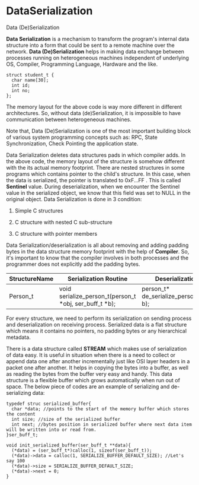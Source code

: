 # DataSerialization
Data (De)Serialization

**Data Serialization** is a mechanism to transform the program's internal data structure into a form that could be sent to a remote machine over the network.
**Data (De)Serialization** helps in making data exchange between processes running on heterogeneous machines independent of underlying OS, Compiler, Programming Language, Hardware and the like.

```
struct student_t {
  char name[30];
  int id;
  int no;
};
```

The memory layout for the above code is way more different in different architectures. So, without data (de)Serialization, it is impossible to have communication between heterogeneous machines.

Note that, Data (De)Serialization is one of the most important building block of various system programming concepts such as: RPC, State Synchronization, Check Pointing the application state.

Data Serialization deletes data structures pads in which compiler adds. In the above code, the memory layout of the structure is somehow different with the its actual memory footprint. There are nested structures in some programs which contains pointer to the child's structure. In this case, when the data is serialized, the pointer is translated to 0xF...FF . This is called **Sentinel** value. During deserialization, when we encounter the Sentinel value in the serialized object, we know that this field was set to NULL in the original object.
Data Serialization is done in 3 condition:

1) Simple C structures

2) C structure with nested C sub-structure

3) C structure with pointer members

Data Serialization/deserialization is all about removing and adding padding bytes in the data structure memory footprint with the help of **Compiler**. So, it's important to know that the compiler involves in both processes and the programmer does not explicitly add the padding bytes.



| StructureName  |     Serialization Routine     |   Deserialization Routine   |
|----------------|-------------------------------|-----------------------------|
|  Person_t      |void serialize_person_t(person_t \*obj, ser_buff_t \*b);|person_t* de_serialize_person_t(ser_buff_t* b);|          |  Company_t     |void serialize_company_t(company_t \*obj, ser_buff_t \*b);|company_t* de_serialize_company_t(ser_buff_t* b);|

For every structure, we need to perform its serialization on sending process and deserialization on receiving process. Serialized data is a flat structure which means it contains no pointers, no padding bytes or any hierarchical metadata.

There is a data structure called **STREAM** which makes use of serialization of data easy. It is useful in situation when there is a need to collect or append data one after another incrementally just like OSI layer headers in a packet one after another. It helps in copying the bytes into a buffer, as well as reading the bytes from the buffer very easy and handy. This data structure is a flexible buffer which grows automatically when run out of space. The below piece of codes are an example of serializing and de-serializing data:
```
typedef struc serialized_buffer{
  char *data; //points to the start of the memory buffer which stores the content
  int size; //size of the serialized buffer
  int next; //bytes position in serialized buffer where next data item will be written into or read from.
}ser_buff_t;

void init_serialized_buffer(ser_buff_t **data){
  (*data) = (ser_buff_t*)calloc(1, sizeof(ser_buff_t));
  (*data)->data = calloc(1, SERIALIZE_BUFFER_DEFAULT_SIZE); //Let's say 100
  (*data)->size = SERIALIZE_BUFFER_DEFAULT_SIZE;
  (*data)->next = 0;
}
```
